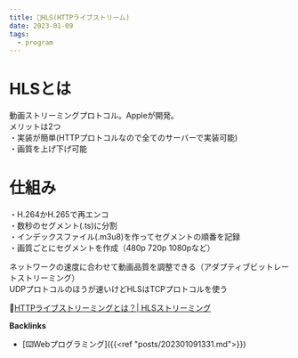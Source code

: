 ```yaml
---
title: 📝HLS(HTTPライブストリーム)
date: 2023-01-09
tags:
  - program
---
```


# HLSとは
動画ストリーミングプロトコル。Appleが開発。  
メリットは2つ  
・実装が簡単(HTTPプロトコルなので全てのサーバーで実装可能)  
・画質を上げ下げ可能  

# 仕組み
・H.264かH.265で再エンコ  
・数秒のセグメント(.ts)に分割  
・インデックスファイル(.m3u8)を作ってセグメントの順番を記録  
・画質ごとにセグメントを作成（480p 720p 1080pなど）  

ネットワークの速度に合わせて動画品質を調整できる（アダプティブビットレートストリーミング）  
UDPプロトコルのほうが速いけどHLSはTCPプロトコルを使う  

📝[HTTPライブストリーミングとは？| HLSストリーミング](https://www.cloudflare.com/ja-jp/learning/video/what-is-http-live-streaming/)  

**Backlinks**
- [⌨️Webプログラミング]({{<ref "posts/202301091331.md">}})  